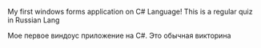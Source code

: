 My first windows forms application on C# Language!
This is a regular quiz in Russian Lang

Мое первое виндоус приложение на C#. 
Это обычная викторина 
